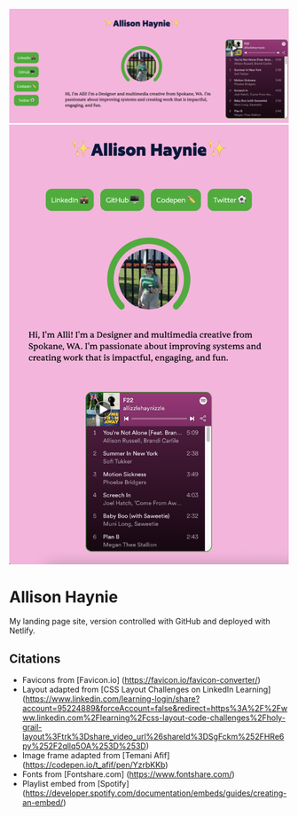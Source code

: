 ![screenshot of landing page site](https://github.com/ahaynie1/mywebsite/blob/main/screenshot1.png?raw=true)
![screenshot of landing page site](https://github.com/ahaynie1/mywebsite/blob/main/screenshot2.png?raw=true)
# Allison Haynie
My landing page site, version controlled with GitHub and deployed with Netlify. 

## Citations
* Favicons from [Favicon.io] (https://favicon.io/favicon-converter/)
* Layout adapted from [CSS Layout Challenges on LinkedIn Learning] (https://www.linkedin.com/learning-login/share?account=95224889&forceAccount=false&redirect=https%3A%2F%2Fwww.linkedin.com%2Flearning%2Fcss-layout-code-challenges%2Fholy-grail-layout%3Ftrk%3Dshare_video_url%26shareId%3DSgFckm%252FHRe6py%252F2qllq5OA%253D%253D)
* Image frame adapted from [Temani Afif] (https://codepen.io/t_afif/pen/YzrbKKb)
* Fonts from [Fontshare.com] (https://www.fontshare.com/)
* Playlist embed from [Spotify] (https://developer.spotify.com/documentation/embeds/guides/creating-an-embed/)
